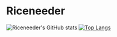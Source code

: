 # Riceneeder
![Riceneeder's GitHub stats](https://github-readme-stats.vercel.app/api?username=riceneeder&show_icons=true)
[![Top Langs](https://github-readme-stats.vercel.app/api/top-langs/?username=riceneeder&layout=compact)](https://github.com/anuraghazra/github-readme-stats)